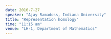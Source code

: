 ```yaml
---
date: 2016-7-27
speaker: "Ajay Ramadoss, Indiana University"
title: "Representation homology"
time: "11:15 am"
venue: "LH-1, Department of Mathematics"
---
```


